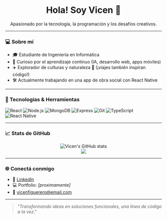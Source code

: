 <h1 align="center">Hola! Soy Vicen 👋</h1>
<p align="center">Apasionado por la tecnología, la programación y los desafíos creativos.</p>

---

### 💻 Sobre mí

- 🎓 Estudiante de Ingeniería en Informática
- 🧠 Curioso por el aprendizaje continuo (IA, desarrollo web, apps móviles)
- ✈️ Explorador de culturas y naturaleza 🌴 (¡viajes también inspiran código!)
- 🛠 Actualmente trabajando en una app de obra social con React Native

---

### 🚀 Tecnologías & Herramientas

![React](https://img.shields.io/badge/-React-61DAFB?logo=react&logoColor=white&style=flat)
![Node.js](https://img.shields.io/badge/-Node.js-339933?logo=node.js&logoColor=white&style=flat)
![MongoDB](https://img.shields.io/badge/-MongoDB-47A248?logo=mongodb&logoColor=white&style=flat)
![Express](https://img.shields.io/badge/-Express-black?logo=express&logoColor=white&style=flat)
![Git](https://img.shields.io/badge/-Git-F05032?logo=git&logoColor=white&style=flat)
![TypeScript](https://img.shields.io/badge/-TypeScript-3178C6?logo=typescript&logoColor=white&style=flat)
![React Native](https://img.shields.io/badge/-React_Native-61DAFB?logo=react&logoColor=white&style=flat)

---

### 📈 Stats de GitHub

<p align="center">
  <img src="https://github-readme-stats.vercel.app/api?username=vicenfiguerero&show_icons=true&theme=react&count_private=true" alt="Vicen's GitHub stats" />
  <br />
  <img src="https://github-readme-stats.vercel.app/api/top-langs/?username=vicenfiguerero&layout=compact&theme=react" />
</p>

---

### 🌐 Conectá conmigo

- 💼 [LinkedIn](https://www.linkedin.com/in/tuusuario)  
- 💻 Portfolio: *[proximamente]*  
- 📧 vicenfiguerero@email.com

---

> *"Transformando ideas en soluciones funcionales, una línea de código a la vez."*

